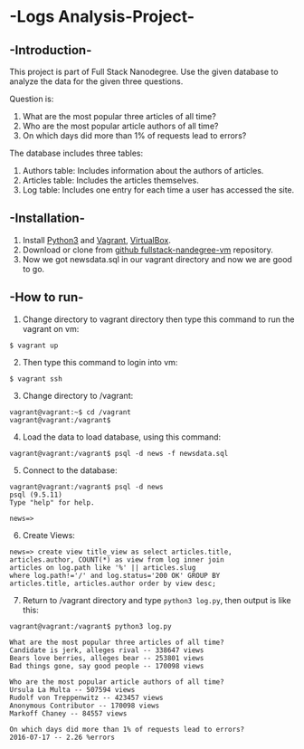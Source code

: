# -Logs Analysis-Project-

## -Introduction-

This project is part of Full Stack Nanodegree.
Use the given database to analyze the data for the given three questions. 

Question is:
1. What are the most popular three articles of all time?
2. Who are the most popular article authors of all time?
3. On which days did more than 1% of requests lead to errors?

The database includes three tables:

1. Authors table:
Includes information about the authors of articles.
2. Articles table:
Includes the articles themselves.
3. Log table:
Includes one entry for each time a user has accessed the site.

## -Installation-

1. Install [Python3](https://www.python.org/downloads/) and [Vagrant](https://www.vagrantup.com/downloads.html), [VirtualBox](https://www.virtualbox.org/wiki/Downloads).
2. Download or clone from [github fullstack-nandegree-vm](https://github.com/udacity/fullstack-nanodegree-vm) repository.
3. Now we got newsdata.sql in our vagrant directory and now we are good to go.

## -How to run-

1. Change directory to vagrant directory then
type this command to run the vagrant on vm:
```
$ vagrant up
```

2. Then type this command to login into vm:
```
$ vagrant ssh
```

3. Change directory to /vagrant:
```
vagrant@vagrant:~$ cd /vagrant
vagrant@vagrant:/vagrant$ 
```

4. Load the data to load database, using this command:
 ```
 vagrant@vagrant:/vagrant$ psql -d news -f newsdata.sql
 ```

5. Connect to the database:
```
vagrant@vagrant:/vagrant$ psql -d news
psql (9.5.11)
Type "help" for help.

news=> 
```

6. Create Views:
```
news=> create view title_view as select articles.title,
articles.author, COUNT(*) as view from log inner join 
articles on log.path like '%' || articles.slug 
where log.path!='/' and log.status='200 OK' GROUP BY 
articles.title, articles.author order by view desc;
```

7. Return to /vagrant directory and type `python3 log.py`, then output is like this:
```
vagrant@vagrant:/vagrant$ python3 log.py

What are the most popular three articles of all time?
Candidate is jerk, alleges rival -- 338647 views
Bears love berries, alleges bear -- 253801 views
Bad things gone, say good people -- 170098 views

Who are the most popular article authors of all time?
Ursula La Multa -- 507594 views
Rudolf von Treppenwitz -- 423457 views
Anonymous Contributor -- 170098 views
Markoff Chaney -- 84557 views

On which days did more than 1% of requests lead to errors?
2016-07-17 -- 2.26 %errors
```
